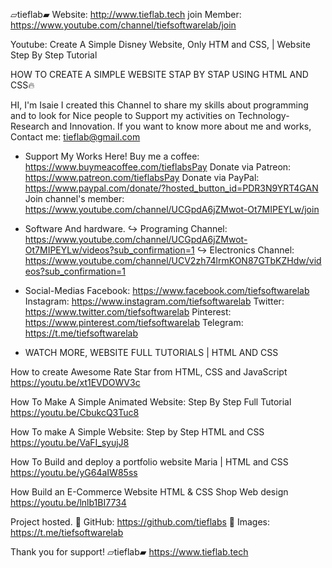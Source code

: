 ▱tieflab▰ Website: http://www.tieflab.tech
join Member: https://www.youtube.com/channel/tiefsoftwarelab/join

Youtube: Create A Simple Disney Website, Only HTM and CSS, | Website Step By Step Tutorial

HOW TO CREATE A SIMPLE WEBSITE STAP BY STAP USING HTML AND CSS🔥

HI, I'm Isaie I created this Channel to share my skills about programming and to look for Nice people to Support my activities on Technology-Research and Innovation.
If you want to know more about me and works, Contact me: tieflab@gmail.com

- Support My Works Here!
Buy me a coffee: https://www.buymeacoffee.com/tieflabsPay
Donate via Patreon: https://www.patreon.com/tieflabsPay
Donate via PayPal: https://www.paypal.com/donate/?hosted_button_id=PDR3N9YRT4GAN
Join channel's member: https://www.youtube.com/channel/UCGpdA6jZMwot-Ot7MIPEYLw/join

- Software And hardware.
↪︎  Programing Channel: https://www.youtube.com/channel/UCGpdA6jZMwot-Ot7MIPEYLw/videos?sub_confirmation=1
↪︎ Electronics Channel: https://www.youtube.com/channel/UCV2zh74lrmKON87GTbKZHdw/videos?sub_confirmation=1

- Social-Medias
Facebook:  https://www.facebook.com/tiefsoftwarelab
Instagram: https://www.instagram.com/tiefsoftwarelab
Twitter:  https://www.twitter.com/tiefsoftwarelab
Pinterest: https://www.pinterest.com/tiefsoftwarelab
Telegram: https://t.me/tiefsoftwarelab

- WATCH MORE, WEBSITE FULL TUTORIALS | HTML AND CSS

How to create Awesome Rate Star  from HTML, CSS and JavaScript
https://youtu.be/xt1EVDOWV3c

How To Make A Simple Animated Website: Step By Step Full Tutorial 
https://youtu.be/CbukcQ3Tuc8

How To make  A Simple Website:  Step by Step HTML and CSS 
https://youtu.be/VaFI_syujJ8

How To Build and deploy a portfolio website Maria | HTML and CSS
https://youtu.be/yG64aIW85ss

How  Build an E-Commerce Website  HTML & CSS Shop Web design 
https://youtu.be/lnlb1BI7734

Project hosted.
🔽 GitHub: https://github.com/tieflabs
🔽 Images:  https://t.me/tiefsoftwarelab

Thank you for support!
▱tieflab▰ https://www.tieflab.tech
